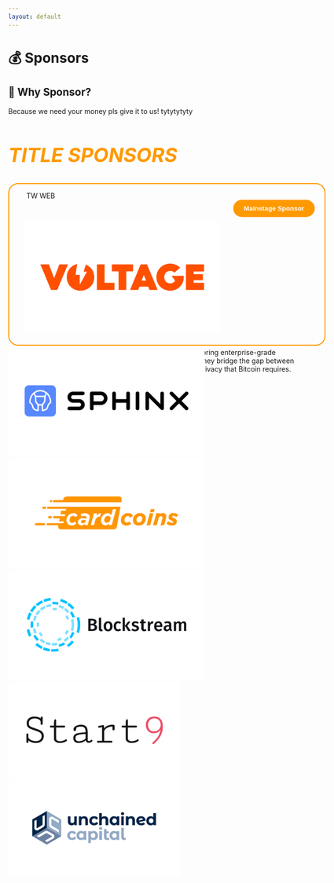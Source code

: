 ```yaml
---
layout: default
---
```


# 💰 Sponsors

## 🤔 Why Sponsor?
Because we need your money pls give it to us! tytytytyty

<h2 style="color: #FF9900; font-size: 40px"> <i> TITLE SPONSORS </i> </h2>

<div style="border: 2px solid #FF9900;border-radius: 20px;height: 327px;width: 642px;">
  <div style="margin: 15px 0 0 35px">
    <a>TW</a>
    <a>WEB</a>
  </div>
  <button style="float:right; width: 166px;height: 35px;margin: 0 20px 10px 0;background: #FF9900;border: 2px solid #FF9900;border-radius: 30px;color:white;font-weight:bold">Mainstage Sponsor</button>
  <a href="https://voltage.cloud/" style="padding: 50px 30px">
    <img width="400" src="assets/img/sponsors/voltage-logo.png">
  </a>
  <p style="padding: 15px 50px">Voltage is an infrastructure provider for Bitcoin. We bring enterprise-grade services to both Layer 1 and Layer 2 technologies.
They bridge the gap between easy & fast cloud infrastructure and the security & privacy that Bitcoin requires.</p>
</div>
<a href="http://sphinx.chat/"><img width="400" src="assets/img/sponsors/sphinx-logo.png"></a>
<a href="https://www.cardcoins.co/"><img width="400" src="assets/img/sponsors/cardcoins-logo.png"></a>
<a href="https://blockstream.com/"><img width="400" src="assets/img/sponsors/blockstream-logo.png"></a>
<a href="https://start9.com/"><img width="350" src="assets/img/sponsors/start-9-logo.png"></a>
<a href="https://unchained.com/"><img width="350" src="assets/img/sponsors/unchained-capital-logo.png"></a>
